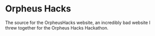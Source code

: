 # Orpheus Hacks
The source for the OrpheusHacks website, an <!-- awesome project haha funny hacktoberfest reference --> incredibly bad website I threw together for the Orpheus Hacks Hackathon.
